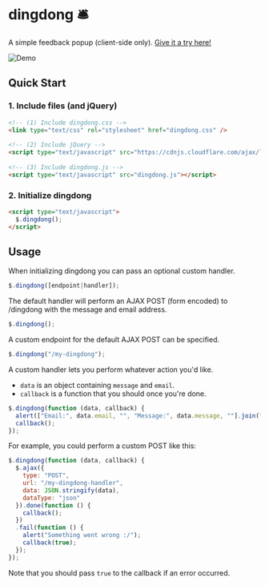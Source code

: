 # dingdong 🛎
A simple feedback popup (client-side only). [Give it a try here!](https://rawgit.com/pqvst/dingdong/master/demo.html)

![Demo](https://cdn.rawgit.com/pqvst/dingdong/b58ab698/demo/demo.gif)

## Quick Start

### 1. Include files (and jQuery)
```html
<!-- (1) Include dingdong.css -->
<link type="text/css" rel="stylesheet" href="dingdong.css" />
	
<!-- (2) Include jQuery -->
<script type="text/javascript" src="https://cdnjs.cloudflare.com/ajax/libs/jquery/3.1.1/jquery.min.js"></script>
	
<!-- (3) Include dingdong.js -->
<script type="text/javascript" src="dingdong.js"></script>
```

### 2. Initialize dingdong
```html
<script type="text/javascript">		
  $.dingdong();
</script>
```

## Usage

When initializing dingdong you can pass an optional custom handler.

```js
$.dingdong([endpoint|handler]);
```

The default handler will perform an AJAX POST (form encoded) to /dingdong with the message and email address.

```js
$.dingdong();
```

A custom endpoint for the default AJAX POST can be specified.

```js
$.dingdong("/my-dingdong");
```

A custom handler lets you perform whatever action you'd like. 
- `data` is an object containing `message` and `email`.
- `callback` is a function that you should once you're done.

```js
$.dingdong(function (data, callback) {
  alert(["Email:", data.email, "", "Message:", data.message, ""].join("\n"));
  callback();
});
```

For example, you could perform a custom POST like this:

```js
$.dingdong(function (data, callback) {
  $.ajax({
    type: "POST",
    url: "/my-dingdong-handler",
    data: JSON.stringify(data),
    dataType: "json"
  }).done(function () {
    callback();
  })
  .fail(function () {
    alert("Something went wrong :/");
    callback(true);
  });
});
```

Note that you should pass `true` to the callback if an error occurred.
